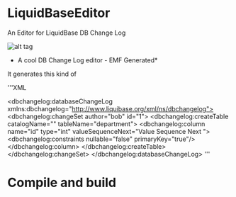 LiquidBaseEditor
================

An Editor for LiquidBase DB Change Log

![alt tag](https://raw.githubusercontent.com/dzonekl/LiquidBaseEditor/master/assets/editor-sc.png)
* A cool DB Change Log editor - EMF Generated*

It generates this kind of 

'''XML
<?xml version="1.0" encoding="UTF-8"?>
<dbchangelog:databaseChangeLog xmlns:dbchangelog="http://www.liquibase.org/xml/ns/dbchangelog">
  <dbchangelog:changeSet author="bob" id="1">
    <dbchangelog:createTable catalogName="" tableName="department">
      <dbchangelog:column name="id" type="int" valueSequenceNext="Value Sequence Next&#x9;"><dbchangelog:constraints nullable="false" primaryKey="true"/></dbchangelog:column>
    </dbchangelog:createTable>
  </dbchangelog:changeSet>
</dbchangelog:databaseChangeLog>
'''




# Compile and build





